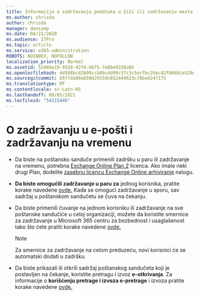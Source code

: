 ```yaml
---
title: Informacije o zadržavanju podataka u žiži ili zadržavanju mesta
ms.author: chrisda
author: chrisda
manager: dansimp
ms.date: 04/21/2020
ms.audience: ITPro
ms.topic: article
ms.service: o365-administration
ROBOTS: NOINDEX, NOFOLLOW
localization_priority: Normal
ms.assetid: 52484e19-9328-42f4-b675-7e0be9338a8b
ms.openlocfilehash: dd508bcd2b09ccb0bcdd99c37c3c5ecfbc26ec42f00ddce520ef8e73e3aef436
ms.sourcegitcommit: b5f7da89a650d2915dc652449623c78be6247175
ms.translationtype: MT
ms.contentlocale: sr-Latn-RS
ms.lasthandoff: 08/05/2021
ms.locfileid: "54115446"
---
```

# <a name="about-litigation-holds-and-in-place-holds"></a>O zadržavanju u e-pošti i zadržavanju na vremenu

- Da biste na poštansko sanduče primenili zadršku u paru ili zadržavanje na vremenu, potrebna [Exchange Online Plan 2](https://docs.microsoft.com/office365/servicedescriptions/office-365-platform-service-description/office-365-plan-options) licenca. Ako imate neki drugi Plan, dodelite [zasebnu licencu Exchange Online arhiviranje](https://docs.microsoft.com/office365/servicedescriptions/exchange-online-archiving-service-description/exchange-online-archiving-service-description) nalogu. 
    
- **Da biste omogućili zadržavanje u paru za** jednog korisnika, pratite korake navedene [ovde.](https://docs.microsoft.com/microsoft-365/compliance/create-a-litigation-hold?view=o365-worldwide#place-a-mailbox-on-litigation-hold) Kada se omogući zadržavanje u sporu, sav sadržaj u poštanskom sandučetu se čuva na čekanju.
    
- Da biste  primenili čuvanje na jednom korisniku ili zadržavanje na sve poštanske sandučiće u celoj organizaciji, možete da koristite smernice za zadržavanje u Microsoft 365 centru za bezbednost i usaglašenost tako što ćete pratiti korake navedene [ovde.](https://docs.microsoft.com/microsoft-365/compliance/retention-policies)
    
    > [!NOTE]
    > Za smernice za zadržavanje na celom preduzeću, novi korisnici će se automatski dodati u zadršku. 
  
- Da biste prikazali ili otkrili sadržaj poštanskog sandučeta koji je postavljen na čekanje, koristite pretragu i izvoz **e-otkrivanja**. Za informacije o **korišćenju pretrage i izvoza e-pretrage** i izvoza pratite korake navedene [ovde.](https://docs.microsoft.com/microsoft-365/compliance/export-search-results)
    

